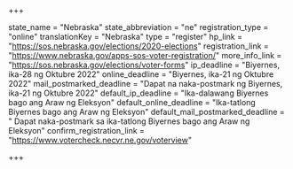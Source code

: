 +++

state_name = "Nebraska"
state_abbreviation = "ne"
registration_type = "online"
translationKey = "Nebraska"
type = "register"
hp_link = "https://sos.nebraska.gov/elections/2020-elections"
registration_link = "https://www.nebraska.gov/apps-sos-voter-registration/"
more_info_link = "https://sos.nebraska.gov/elections/voter-forms"
ip_deadline = "Biyernes, ika-28 ng Oktubre 2022"
online_deadline = "Biyernes, ika-21 ng Oktubre 2022"
mail_postmarked_deadline = "Dapat na naka-postmark ng Biyernes, ika-21 ng Oktubre 2022"
default_ip_deadline = "Ika-dalawang  Biyernes bago ang Araw ng Eleksyon"
default_online_deadline = "Ika-tatlong Biyernes bago ang Araw ng Eleksyon"
default_mail_postmarked_deadline = " Dapat naka-postmark sa ika-tatlong Biyernes bago ang Araw ng Eleksyon"
confirm_registration_link = "https://www.votercheck.necvr.ne.gov/voterview"

+++